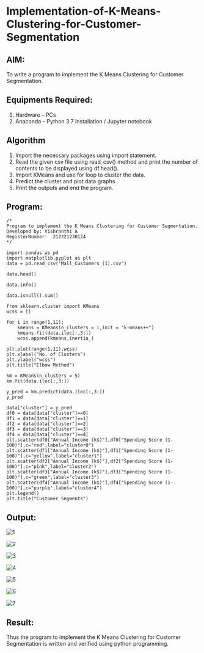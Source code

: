 # Implementation-of-K-Means-Clustering-for-Customer-Segmentation

## AIM:
To write a program to implement the K Means Clustering for Customer Segmentation.

## Equipments Required:
1. Hardware – PCs
2. Anaconda – Python 3.7 Installation / Jupyter notebook

## Algorithm
1. Import the necessary packages using import statement.
2. Read the given csv file using read_csv() method and print the number of contents to be displayed using df.head().
3. Import KMeans and use for loop to cluster the data.
4. Predict the cluster and plot data graphs.
5. Print the outputs and end the program.

## Program:
```
/*
Program to implement the K Means Clustering for Customer Segmentation.
Developed by: Vishranthi A
RegisterNumber:  212221230124
*/
```
```
import pandas as pd
import matplotlib.pyplot as plt
data = pd.read_csv("Mall_Customers (1).csv")

data.head()

data.info()

data.isnull().sum()

from sklearn.cluster import KMeans
wcss = []

for i in range(1,11):
    kmeans = KMeans(n_clusters = i,init = "k-means++")
    kmeans.fit(data.iloc[:,3:])
    wcss.append(kmeans.inertia_)

plt.plot(range(1,11),wcss)
plt.xlabel("No. of Clusters")
plt.ylabel("wcss")
plt.title("Elbow Method")

km = KMeans(n_clusters = 5)
km.fit(data.iloc[:,3:])

y_pred = km.predict(data.iloc[:,3:])
y_pred

data["cluster"] = y_pred
df0 = data[data["cluster"]==0]
df1 = data[data["cluster"]==1]
df2 = data[data["cluster"]==2]
df3 = data[data["cluster"]==3]
df4 = data[data["cluster"]==4]
plt.scatter(df0["Annual Income (k$)"],df0["Spending Score (1-100)"],c="red",label="cluster0")
plt.scatter(df1["Annual Income (k$)"],df1["Spending Score (1-100)"],c="yellow",label="cluster1")
plt.scatter(df2["Annual Income (k$)"],df2["Spending Score (1-100)"],c="pink",label="cluster2")
plt.scatter(df3["Annual Income (k$)"],df3["Spending Score (1-100)"],c="green",label="cluster3")
plt.scatter(df4["Annual Income (k$)"],df4["Spending Score (1-100)"],c="purple",label="cluster4")
plt.legend()
plt.title("Customer Segments")
```
## Output:
![1](https://user-images.githubusercontent.com/93427278/204126162-7b8625f4-e206-420f-9b43-5905fd72d92a.png)


![2](https://user-images.githubusercontent.com/93427278/204126168-b167d6b3-5afd-4e49-bf7b-b90cf2778a55.png)



![3](https://user-images.githubusercontent.com/93427278/204126180-1bb7ad03-f643-403d-b740-7b376d10a15c.png)


![4](https://user-images.githubusercontent.com/93427278/204126184-5bed5151-ed37-4391-afc3-88a934c19798.png)


![5](https://user-images.githubusercontent.com/93427278/204126190-48813510-962a-42b4-b3f6-7caf58521a99.png)



![6](https://user-images.githubusercontent.com/93427278/204126193-8ed2a635-7eaa-4d9b-9e34-31eab77c1686.png)



![7](https://user-images.githubusercontent.com/93427278/204126198-e162ac01-0458-4024-9abb-ddf92bfee251.png)

## Result:
Thus the program to implement the K Means Clustering for Customer Segmentation is written and verified using python programming.
